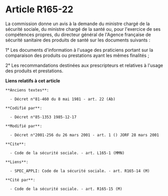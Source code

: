 # Article R165-22

La commission donne un avis à la demande du ministre chargé de la sécurité sociale, du ministre chargé de la santé ou, pour
l'exercice de ses compétences propres, du directeur général de l'Agence française de sécurité sanitaire des produits de santé
sur les documents suivants :

1° Les documents d'information à l'usage des praticiens portant sur la comparaison des produits ou prestations ayant les
mêmes finalités ;

2° Les recommandations destinées aux prescripteurs et relatives à l'usage des produits et prestations.

**Liens relatifs à cet article**

	**Anciens textes**:

	  - Décret n°81-460 du 8 mai 1981 - art. 22 (Ab)

	**Codifié par**:

	  - Décret n°85-1353 1985-12-17

	**Modifié par**:

	  - Décret n°2001-256 du 26 mars 2001 - art. 1 () JORF 28 mars 2001

	**Cite**:

	  - Code de la sécurité sociale. - art. L165-1 (MMN)

	**Liens**:

	  - SPEC_APPLI: Code de la sécurité sociale. - art. R165-14 (M)

	**Cité par**:

	  - Code de la sécurité sociale. - art. R165-15 (M)
